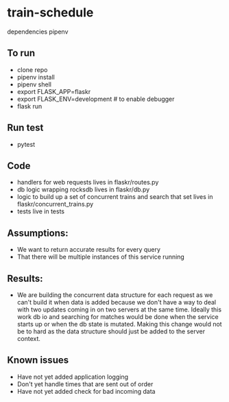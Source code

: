 # train-schedule

dependencies
pipenv

## To run
- clone repo
- pipenv install
- pipenv shell
- export FLASK_APP=flaskr
- export FLASK_ENV=development  # to enable debugger
- flask run

## Run test
- pytest

## Code
- handlers for web requests lives in flaskr/routes.py
- db logic wrapping rocksdb lives in flaskr/db.py
- logic to build up a set of concurrent trains and search that set lives in flaskr/concurrent_trains.py
- tests live in tests

## Assumptions:
- We want to return accurate results for every query
- That there will be multiple instances of this service running


## Results:
- We are building the concurrent data structure for each request as we can't build it when data is added because we 
don't have a way to deal with two updates coming in on two servers at the same time.  Ideally this work db io and 
searching for matches would be done when the service starts up or when the db state is mutated.  Making this change would 
not be to hard as the data structure should just be added to the server context.

## Known issues
- Have not yet added application logging
- Don't yet handle times that are sent out of order
- Have not yet added check for bad incoming data
